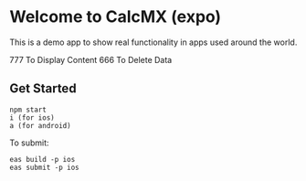 # Welcome to CalcMX (expo)

This is a demo app to show real functionality in apps used around the world.

777 To Display Content
666 To Delete Data

## Get Started
```
npm start
i (for ios)
a (for android)
```

To submit:
```
eas build -p ios
eas submit -p ios
```

